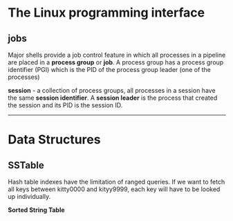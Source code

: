 # The Linux programming interface

## jobs
  Major shells provide a job control feature in which all processes in a pipeline
  are placed in a __process group__ or __job__.
  A process group has a process group identifier (PGI) which is the PID of the
  process group leader (one of the processes)

  __session__ - a collection of process groups, all processes in a session have
  the same __session identifier__. A __session leader__ is the process that created
  the session and its PID is the session ID.


---

# Data Structures
## SSTable
Hash table indexes have the limitation of ranged queries. If we want to fetch all keys between kitty0000 and kityy9999, each key
will have to be looked up individually.

__Sorted String Table__


